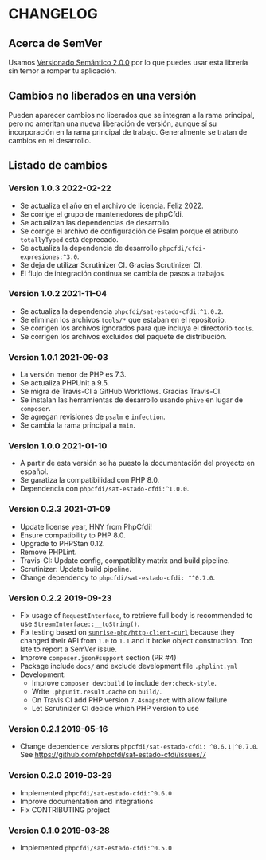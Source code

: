 # CHANGELOG

## Acerca de SemVer

Usamos [Versionado Semántico 2.0.0](SEMVER.md) por lo que puedes usar esta librería sin temor a romper tu aplicación.

## Cambios no liberados en una versión

Pueden aparecer cambios no liberados que se integran a la rama principal, pero no ameritan una nueva liberación de
versión, aunque sí su incorporación en la rama principal de trabajo. Generalmente se tratan de cambios en el desarrollo.

## Listado de cambios

### Version 1.0.3 2022-02-22

- Se actualiza el año en el archivo de licencia. Feliz 2022.
- Se corrige el grupo de mantenedores de phpCfdi.
- Se actualizan las dependencias de desarrollo.
- Se corrige el archivo de configuración de Psalm porque el atributo `totallyTyped` está deprecado.
- Se actualiza la dependencia de desarrollo `phpcfdi/cfdi-expresiones:^3.0`.
- Se deja de utilizar Scrutinizer CI. Gracias Scrutinizer CI.
- El flujo de integración continua se cambia de pasos a trabajos.

### Version 1.0.2 2021-11-04

- Se actualiza la dependencia `phpcfdi/sat-estado-cfdi:^1.0.2`.
- Se eliminan los archivos `tools/*` que estaban en el repositorio.
- Se corrigen los archivos ignorados para que incluya el directorio `tools`. 
- Se corrigen los archivos excluidos del paquete de distribución.

### Version 1.0.1 2021-09-03

- La versión menor de PHP es 7.3.
- Se actualiza PHPUnit a 9.5.
- Se migra de Travis-CI a GitHub Workflows. Gracias Travis-CI.
- Se instalan las herramientas de desarrollo usando `phive` en lugar de `composer`.
- Se agregan revisiones de `psalm` e `infection`.
- Se cambia la rama principal a `main`.

### Version 1.0.0 2021-01-10

- A partir de esta versión se ha puesto la documentación del proyecto en español.
- Se garatiza la compatibilidad con PHP 8.0.
- Dependencia con `phpcfdi/sat-estado-cfdi:^1.0.0`.

### Version 0.2.3 2021-01-09

- Update license year, HNY from PhpCfdi!
- Ensure compatibility to PHP 8.0.
- Upgrade to PHPStan 0.12.
- Remove PHPLint.
- Travis-CI: Update config, compatiblity matrix and build pipeline.
- Scrutinizer: Update build pipeline.
- Change dependency to `phpcfdi/sat-estado-cfdi: ^^0.7.0`.

### Version 0.2.2 2019-09-23

- Fix usage of `RequestInterface`, to retrieve full body is recommended to use `StreamInterface::__toString()`.
- Fix testing based on [`sunrise-php/http-client-curl`](https://github.com/sunrise-php/http-client-curl) because
  they changed their API from `1.0` to `1.1` and it broke object construction. Too late to report a SemVer issue.
- Improve `composer.json#support` section (PR #4)
- Package include `docs/` and exclude development file `.phplint.yml`
- Development:
    - Improve `composer dev:build` to include `dev:check-style`.
    - Write `.phpunit.result.cache` on `build/`.
    - On Travis CI add PHP version `7.4snapshot` with allow failure
    - Let Scrutinizer CI decide which PHP version to use
  
### Version 0.2.1 2019-05-16

- Change dependence versions `phpcfdi/sat-estado-cfdi: ^0.6.1|^0.7.0`.
  See <https://github.com/phpcfdi/sat-estado-cfdi/issues/7>
  
### Version 0.2.0 2019-03-29

- Implemented `phpcfdi/sat-estado-cfdi:^0.6.0`
- Improve documentation and integrations
- Fix CONTRIBUTING project

### Version 0.1.0 2019-03-28

- Implemented `phpcfdi/sat-estado-cfdi:^0.5.0`
